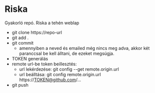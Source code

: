 # Riska

Gyakorló repó. Riska a tehén weblap

- git clone https://repo-url
- git add .
- git commit
  - amennyiben a neved és emailed még nincs meg adva, akkor két paranccsal be kell álltani, de ezeket megsúgja.
- TOKEN generálás
- remote url-be token beillesztés:
  - url lekérdezése: git config --get remote.origin.url
  - url beálltása: git config remote.origin.url https://TOKEN@github.com/...
- git push
